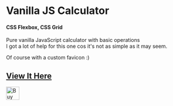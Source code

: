 <h1>Vanilla JS Calculator</h1><h4>CSS Flexbox, CSS Grid</h4>

Pure vanilla JavaScript calculator with basic operations <br>
I got a lot of help for this one cos it's not as simple as it may seem.

Of course with a custom favicon :) 

<h2><a href="https://monacodelisa.github.io/Vanilla-JS-Calculator-CSS-Flexbox-Grid-21.12.2021/" target="_blank">View It Here</a></h2>

<a href='https://ko-fi.com/monacodelisa' target='_blank'><img height='36' style='border:0px;height:36px;' src='https://cdn.ko-fi.com/cdn/kofi2.png?v=3' border='0' alt='Buy Me a Coffee at ko-fi.com' /></a>




